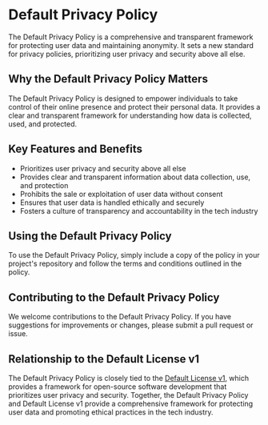 # Default Privacy Policy

The Default Privacy Policy is a comprehensive and transparent framework for protecting user data and maintaining anonymity. It sets a new standard for privacy policies, prioritizing user privacy and security above all else.

## Why the Default Privacy Policy Matters

The Default Privacy Policy is designed to empower individuals to take control of their online presence and protect their personal data. It provides a clear and transparent framework for understanding how data is collected, used, and protected.

## Key Features and Benefits

- Prioritizes user privacy and security above all else
- Provides clear and transparent information about data collection, use, and protection
- Prohibits the sale or exploitation of user data without consent
- Ensures that user data is handled ethically and securely
- Fosters a culture of transparency and accountability in the tech industry

## Using the Default Privacy Policy

To use the Default Privacy Policy, simply include a copy of the policy in your project's repository and follow the terms and conditions outlined in the policy.

## Contributing to the Default Privacy Policy

We welcome contributions to the Default Privacy Policy. If you have suggestions for improvements or changes, please submit a pull request or issue.

## Relationship to the Default License v1

The Default Privacy Policy is closely tied to the [Default License v1](https://github.com/privatebydefault/Default-License-v1), which provides a framework for open-source software development that prioritizes user privacy and security. Together, the Default Privacy Policy and Default License v1 provide a comprehensive framework for protecting user data and promoting ethical practices in the tech industry.
